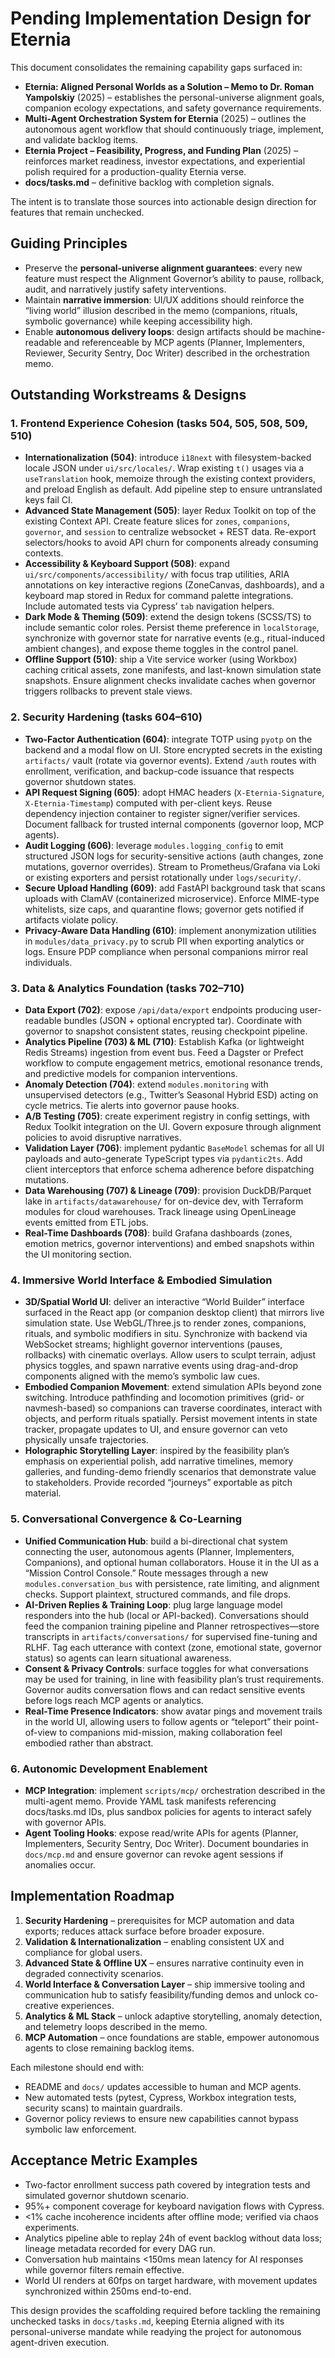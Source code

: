 # Pending Implementation Design for Eternia

This document consolidates the remaining capability gaps surfaced in:
- **Eternia: Aligned Personal Worlds as a Solution – Memo to Dr. Roman Yampolskiy** (2025) – establishes the personal-universe alignment goals, companion ecology expectations, and safety governance requirements.
- **Multi-Agent Orchestration System for Eternia** (2025) – outlines the autonomous agent workflow that should continuously triage, implement, and validate backlog items.
- **Eternia Project – Feasibility, Progress, and Funding Plan** (2025) – reinforces market readiness, investor expectations, and experiential polish required for a production-quality Eternia verse.
- **docs/tasks.md** – definitive backlog with completion signals.

The intent is to translate those sources into actionable design direction for features that remain unchecked.

## Guiding Principles
- Preserve the **personal-universe alignment guarantees**: every new feature must respect the Alignment Governor’s ability to pause, rollback, audit, and narratively justify safety interventions.
- Maintain **narrative immersion**: UI/UX additions should reinforce the “living world” illusion described in the memo (companions, rituals, symbolic governance) while keeping accessibility high.
- Enable **autonomous delivery loops**: design artifacts should be machine-readable and referenceable by MCP agents (Planner, Implementers, Reviewer, Security Sentry, Doc Writer) described in the orchestration memo.

## Outstanding Workstreams & Designs

### 1. Frontend Experience Cohesion (tasks 504, 505, 508, 509, 510)
- **Internationalization (504)**: introduce `i18next` with filesystem-backed locale JSON under `ui/src/locales/`. Wrap existing `t()` usages via a `useTranslation` hook, memoize through the existing context providers, and preload English as default. Add pipeline step to ensure untranslated keys fail CI.
- **Advanced State Management (505)**: layer Redux Toolkit on top of the existing Context API. Create feature slices for `zones`, `companions`, `governor`, and `session` to centralize websocket + REST data. Re-export selectors/hooks to avoid API churn for components already consuming contexts.
- **Accessibility & Keyboard Support (508)**: expand `ui/src/components/accessibility/` with focus trap utilities, ARIA annotations on key interactive regions (ZoneCanvas, dashboards), and a keyboard map stored in Redux for command palette integrations. Include automated tests via Cypress’ `tab` navigation helpers.
- **Dark Mode & Theming (509)**: extend the design tokens (SCSS/TS) to include semantic color roles. Persist theme preference in `localStorage`, synchronize with governor state for narrative events (e.g., ritual-induced ambient changes), and expose theme toggles in the control panel.
- **Offline Support (510)**: ship a Vite service worker (using Workbox) caching critical assets, zone manifests, and last-known simulation state snapshots. Ensure alignment checks invalidate caches when governor triggers rollbacks to prevent stale views.

### 2. Security Hardening (tasks 604–610)
- **Two-Factor Authentication (604)**: integrate TOTP using `pyotp` on the backend and a modal flow on UI. Store encrypted secrets in the existing `artifacts/` vault (rotate via governor events). Extend `/auth` routes with enrollment, verification, and backup-code issuance that respects governor shutdown states.
- **API Request Signing (605)**: adopt HMAC headers (`X-Eternia-Signature`, `X-Eternia-Timestamp`) computed with per-client keys. Reuse dependency injection container to register signer/verifier services. Document fallback for trusted internal components (governor loop, MCP agents).
- **Audit Logging (606)**: leverage `modules.logging_config` to emit structured JSON logs for security-sensitive actions (auth changes, zone mutations, governor overrides). Stream to Prometheus/Grafana via Loki or existing exporters and persist rotationally under `logs/security/`.
- **Secure Upload Handling (609)**: add FastAPI background task that scans uploads with ClamAV (containerized microservice). Enforce MIME-type whitelists, size caps, and quarantine flows; governor gets notified if artifacts violate policy.
- **Privacy-Aware Data Handling (610)**: implement anonymization utilities in `modules/data_privacy.py` to scrub PII when exporting analytics or logs. Ensure PDP compliance when personal companions mirror real individuals.

### 3. Data & Analytics Foundation (tasks 702–710)
- **Data Export (702)**: expose `/api/data/export` endpoints producing user-readable bundles (JSON + optional encrypted tar). Coordinate with governor to snapshot consistent states, reusing checkpoint pipeline.
- **Analytics Pipeline (703) & ML (710)**: Establish Kafka (or lightweight Redis Streams) ingestion from event bus. Feed a Dagster or Prefect workflow to compute engagement metrics, emotional resonance trends, and predictive models for companion interventions.
- **Anomaly Detection (704)**: extend `modules.monitoring` with unsupervised detectors (e.g., Twitter’s Seasonal Hybrid ESD) acting on cycle metrics. Tie alerts into governor pause hooks.
- **A/B Testing (705)**: create experiment registry in config settings, with Redux Toolkit integration on the UI. Govern exposure through alignment policies to avoid disruptive narratives.
- **Validation Layer (706)**: implement pydantic `BaseModel` schemas for all UI payloads and auto-generate TypeScript types via `pydantic2ts`. Add client interceptors that enforce schema adherence before dispatching mutations.
- **Data Warehousing (707) & Lineage (709)**: provision DuckDB/Parquet lake in `artifacts/datawarehouse/` for on-device dev, with Terraform modules for cloud warehouses. Track lineage using OpenLineage events emitted from ETL jobs.
- **Real-Time Dashboards (708)**: build Grafana dashboards (zones, emotion metrics, governor interventions) and embed snapshots within the UI monitoring section.

### 4. Immersive World Interface & Embodied Simulation
- **3D/Spatial World UI**: deliver an interactive “World Builder” interface surfaced in the React app (or companion desktop client) that mirrors live simulation state. Use WebGL/Three.js to render zones, companions, rituals, and symbolic modifiers in situ. Synchronize with backend via WebSocket streams; highlight governor interventions (pauses, rollbacks) with cinematic overlays. Allow users to sculpt terrain, adjust physics toggles, and spawn narrative events using drag-and-drop components aligned with the memo’s symbolic law cues.
- **Embodied Companion Movement**: extend simulation APIs beyond zone switching. Introduce pathfinding and locomotion primitives (grid- or navmesh-based) so companions can traverse coordinates, interact with objects, and perform rituals spatially. Persist movement intents in state tracker, propagate updates to UI, and ensure governor can veto physically unsafe trajectories.
- **Holographic Storytelling Layer**: inspired by the feasibility plan’s emphasis on experiential polish, add narrative timelines, memory galleries, and funding-demo friendly scenarios that demonstrate value to stakeholders. Provide recorded “journeys” exportable as pitch material.

### 5. Conversational Convergence & Co-Learning
- **Unified Communication Hub**: build a bi-directional chat system connecting the user, autonomous agents (Planner, Implementers, Companions), and optional human collaborators. House it in the UI as a “Mission Control Console.” Route messages through a new `modules.conversation_bus` with persistence, rate limiting, and alignment checks. Support plaintext, structured commands, and file drops.
- **AI-Driven Replies & Training Loop**: plug large language model responders into the hub (local or API-backed). Conversations should feed the companion training pipeline and Planner retrospectives—store transcripts in `artifacts/conversations/` for supervised fine-tuning and RLHF. Tag each utterance with context (zone, emotional state, governor status) so agents can learn situational awareness.
- **Consent & Privacy Controls**: surface toggles for what conversations may be used for training, in line with feasibility plan’s trust requirements. Governor audits conversation flows and can redact sensitive events before logs reach MCP agents or analytics.
- **Real-Time Presence Indicators**: show avatar pings and movement trails in the world UI, allowing users to follow agents or “teleport” their point-of-view to companions mid-mission, making collaboration feel embodied rather than abstract.

### 6. Autonomic Development Enablement
- **MCP Integration**: implement `scripts/mcp/` orchestration described in the multi-agent memo. Provide YAML task manifests referencing docs/tasks.md IDs, plus sandbox policies for agents to interact safely with governor APIs.
- **Agent Tooling Hooks**: expose read/write APIs for agents (Planner, Implementers, Security Sentry, Doc Writer). Document boundaries in `docs/mcp.md` and ensure governor can revoke agent sessions if anomalies occur.

## Implementation Roadmap
1. **Security Hardening** – prerequisites for MCP automation and data exports; reduces attack surface before broader exposure.
2. **Validation & Internationalization** – enabling consistent UX and compliance for global users.
3. **Advanced State & Offline UX** – ensures narrative continuity even in degraded connectivity scenarios.
4. **World Interface & Conversation Layer** – ship immersive tooling and communication hub to satisfy feasibility/funding demos and unlock co-creative experiences.
5. **Analytics & ML Stack** – unlock adaptive storytelling, anomaly detection, and telemetry loops described in the memo.
6. **MCP Automation** – once foundations are stable, empower autonomous agents to close remaining backlog items.

Each milestone should end with:
- README and `docs/` updates accessible to human and MCP agents.
- New automated tests (pytest, Cypress, Workbox integration tests, security scans) to maintain guardrails.
- Governor policy reviews to ensure new capabilities cannot bypass symbolic law enforcement.

## Acceptance Metric Examples
- Two-factor enrollment success path covered by integration tests and simulated governor shutdown scenario.
- 95%+ component coverage for keyboard navigation flows with Cypress.
- <1% cache incoherence incidents after offline mode; verified via chaos experiments.
- Analytics pipeline able to replay 24h of event backlog without data loss; lineage metadata recorded for every DAG run.
- Conversation hub maintains <150ms mean latency for AI responses while governor filters remain effective.
- World UI renders at 60fps on target hardware, with movement updates synchronized within 250ms end-to-end.

This design provides the scaffolding required before tackling the remaining unchecked tasks in `docs/tasks.md`, keeping Eternia aligned with its personal-universe mandate while readying the project for autonomous agent-driven execution.
